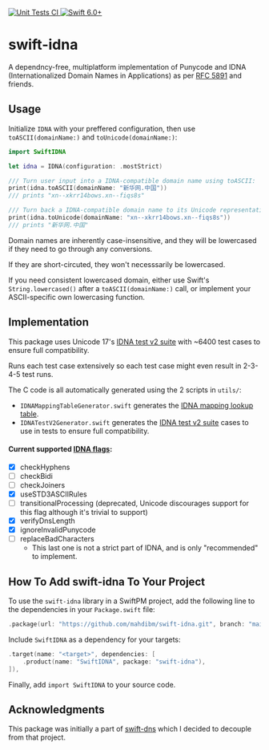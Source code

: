<p>
    <a href="https://github.com/MahdiBM/swift-idna/actions/workflows/tests.yml">
        <img
            src="https://img.shields.io/github/actions/workflow/status/MahdiBM/swift-idna/tests.yml?event=push&style=plastic&logo=github&label=tests&logoColor=%23ccc"
            alt="Unit Tests CI"
        >
    </a>
    <a href="https://swift.org">
        <img
            src="https://design.vapor.codes/images/swift60up.svg"
            alt="Swift 6.0+"
        >
    </a>
</p>

# swift-idna

A dependncy-free, multiplatform implementation of Punycode and IDNA (Internationalized Domain Names in Applications) as per [RFC 5891](https://datatracker.ietf.org/doc/html/rfc5891) and friends.

## Usage

Initialize `IDNA` with your preffered configuration, then use `toASCII(domainName:)` and `toUnicode(domainName:)`:

```swift
import SwiftIDNA

let idna = IDNA(configuration: .mostStrict)

/// Turn user input into a IDNA-compatible domain name using toASCII:
print(idna.toASCII(domainName: "新华网.中国"))
/// prints "xn--xkrr14bows.xn--fiqs8s"

/// Turn back a IDNA-compatible domain name to its Unicode representation using toUnicode:
print(idna.toUnicode(domainName: "xn--xkrr14bows.xn--fiqs8s"))
/// prints "新华网.中国"
```

Domain names are inherently case-insensitive, and they will be lowercased if they need to go through any conversions.

If they are short-circuted, they won't necesssarily be lowercased.

If you need consistent lowercased domain, either use Swift's `String.lowercased()` after a `toASCII(domainName:)` call, or implement your ASCII-specific own lowercasing function.

## Implementation
This package uses Unicode 17's [IDNA test v2 suite](https://www.unicode.org/Public/idna/16.0.0/IdnaTestV2.txt) with ~6400 test cases to ensure full compatibility.

Runs each test case extensively so each test case might even result in 2-3-4-5 test runs.

The C code is all automatically generated using the 2 scripts in `utils/`:
* `IDNAMappingTableGenerator.swift` generates the [IDNA mapping lookup table](https://www.unicode.org/Public/idna/17.0.0/IdnaMappingTable.txt).
* `IDNATestV2Generator.swift` generates the [IDNA test v2 suite](https://www.unicode.org/Public/idna/17.0.0/IdnaTestV2.txt) cases to use in tests to ensure full compatibility.

#### Current supported [IDNA flags](https://www.unicode.org/reports/tr46/#Processing):
- [x] checkHyphens
- [ ] checkBidi
- [ ] checkJoiners
- [x] useSTD3ASCIIRules
- [ ] transitionalProcessing (deprecated, Unicode discourages support for this flag although it's trivial to support)
- [x] verifyDnsLength
- [x] ignoreInvalidPunycode
- [ ] replaceBadCharacters
  * This last one is not a strict part of IDNA, and is only "recommended" to implement.

## How To Add swift-idna To Your Project

To use the `swift-idna` library in a SwiftPM project,
add the following line to the dependencies in your `Package.swift` file:

```swift
.package(url: "https://github.com/mahdibm/swift-idna.git", branch: "main"),
```

Include `SwiftIDNA` as a dependency for your targets:

```swift
.target(name: "<target>", dependencies: [
    .product(name: "SwiftIDNA", package: "swift-idna"),
]),
```

Finally, add `import SwiftIDNA` to your source code.

## Acknowledgments

This package was initially a part of [swift-dns](https://github.com/MahdiBM/swift-dns) which I decided to decouple from that project.

